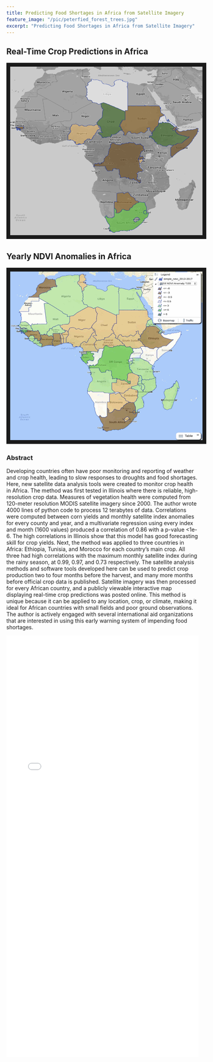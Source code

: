 ```yaml
---
title: Predicting Food Shortages in Africa from Satellite Imagery
feature_image: "/pic/peterfied_forest_trees.jpg"
excerpt: "Predicting Food Shortages in Africa from Satellite Imagery"
---
```


## Real-Time Crop Predictions in Africa
<a href="https://maps.esp.tl/maps/_Crop-Predictions-March-2018/pages/map.jsp?geoMapId=458467&TENANT_ID=156108"
 target="_blank"><img src="/pic/Africa_predictions_map.png"
alt="Check out my interactive map" width="520" height="440" border="10" /></a>

## Yearly NDVI Anomalies in Africa
<a href="https://maps.esp.tl/maps/_Africa-NDVI-Anomalies/pages/map.jsp?geoMapId=458552&TENANT_ID=199953"
 target="_blank"><img src="/pic/AfricaNDVI2016.jpg" 
alt="Check out my interactive map" width="520" height="440" border="10" /></a>

### Abstract

Developing countries often have poor monitoring and reporting of weather and crop health, leading to slow responses to droughts and food shortages. Here, new satellite data analysis tools were created to monitor crop health in Africa. The method was first tested in Illinois where there is reliable, high-resolution crop data. Measures of vegetation health were computed from 120-meter resolution MODIS satellite imagery since 2000. The author wrote 4000 lines of python code to process 12 terabytes of data. Correlations were computed between corn yields and monthly satellite index anomalies for every county and year, and a multivariate regression using every index and month (1600 values) produced a correlation of 0.86 with a p-value <1e-6. The high correlations in Illinois show that this model has good forecasting skill for crop yields. Next, the method was applied to three countries in Africa: Ethiopia, Tunisia, and Morocco for each country’s main crop. All three had high correlations with the maximum monthly satellite index during the rainy season, at 0.99, 0.97, and 0.73 respectively. The satellite analysis methods and software tools developed here can be used to predict crop production two to four months before the harvest, and many more months before official crop data is published. Satellite imagery was then processed for every African country, and a publicly viewable interactive map displaying real-time crop predictions was posted online. This method is unique because it can be applied to any location, crop, or climate, making it ideal for African countries with small fields and poor ground observations. The author is actively engaged with several international aid organizations that are interested in using this early warning system of impending food shortages.

<object data="/pdf/Africa_satellite.pdf" tyse="application/pdf" width="100%" height="1100">
<iframe src="/pdf/Africa_satellite.pdf" width="100%" height="1100" style="border: none;">
This browser does not support PDFs. Please download the PDF to view it: <a href="/pdf/africa.pdf">Download PDF</a>
</iframe>
</object>
